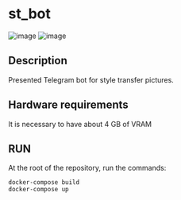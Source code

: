 # st_bot
![image](https://user-images.githubusercontent.com/109117419/209092965-e45bccae-337b-4f9f-91ef-e3085ad6e926.png)
![image](https://user-images.githubusercontent.com/109117419/209093131-3e1f1ed9-949c-447b-b2ba-bcba4772980b.png)


## Description ##
Presented Telegram bot for style transfer pictures.

## Hardware requirements ##
It is necessary to have about 4 GB of VRAM

## RUN ##
At the root of the repository, run the commands:
```
docker-compose build 
docker-compose up
